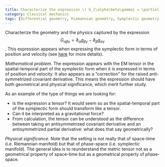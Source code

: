 ```yaml
---
title: Characterize the expression \( G_{\alpha\beta\gamma} = \partial_\alpha g_{\beta \gamma} - \partial_\beta g_{\alpha \gamma} \)
category: Classical mechanics
tags: [Differential geometry, Riemannian geometry, Symplectic geometry, General relativity]
---
```

Characterize the geometry and the physics captured by the expression
$$ G_{\alpha\beta\gamma} = \partial_\alpha g_{\beta \gamma} - \partial_\beta g_{\alpha \gamma} $$.
This expression appears when expressing the symplectic form in terms of position
and velocity (see [here](https://latexonline.cc/compile?git=https%3A%2F%2Fgithub.com%2Fassumptionsofphysics%2Fassumptionsofphysics&target=Notes/2018-ParticleGR/ParticleGravitation.tex&command=pdflatex) for more details).

*Mathematical problem.* The expression appears with the EM tensor in the spatial-temporal
part of the symplectic form when it is expressed in terms of position and velocity.
It also appears as a "correction" for the raised anti-symmetrized covariant
derivative. This means the expression should have both geometrical and physical significance,
which merit further study.

As an example of the type of things we are looking for:
* Is the expression a tensor? It would seem so as the spatial-temporal
part of the symplectic form should transform like a tensor.
* Can it be interpreted as a gravitational force?
* From calculation, the tensor can be understood as the difference between taking
an antisymmetrized covariant derivative and an antisymmetrized partial derivative:
what does that say geometrically?

*Physical significance.* Note that the setting is not really that of space-time
(i.e. Riemannian manifold) but that of phase-space (i.e. symplectic manifold).
The general idea is to reunderstand the metric tensor not as a geometrical property of
space-time but as a geometrical property of phase-space.
